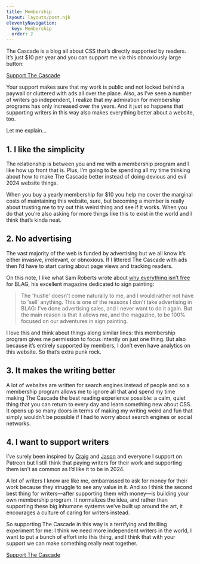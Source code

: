 ```yaml
---
title: Membership
layout: layouts/post.njk
eleventyNavigation:
  key: Membership
  order: 2
---
```


The Cascade is a blog all about CSS that’s directly supported by readers. It’s just $10 per year and you can support me via this obnoxiously large button:

<a href="https://the-cascade.memberful.com/checkout?plan=108637" class="btn-support">Support The Cascade</a>

Your support makes sure that my work is public and not locked behind a paywall or cluttered with ads all over the place. Also, as I’ve seen a number of writers go independent, I realize that my admiration for membership programs has only increased over the years. And it just so happens that supporting writers in this way also makes everything better about a website, too.

Let me explain&hellip;

## 1. I like the simplicity

The relationship is between you and me with a membership program and I like how up front that is. Plus, I’m going to be spending all my time thinking about how to make The Cascade better instead of doing devious and evil 2024 website things.

When you buy a yearly membership for $10 you help me cover the marginal costs of maintaining this website, sure, but becoming a member is really about trusting me to try out this weird thing and see if it works. When you do that you’re also asking for more things like this to exist in the world and I think that’s kinda neat.

## 2. No advertising

The vast majority of the web is funded by advertising but we all know it’s either invasive, irrelevant, or obnoxious. If I littered The Cascade with ads then I’d have to start caring about page views and tracking readers.

On this note, I like what Sam Roberts wrote about [why everything isn’t free](https://bl.ag/why-everything-is-nt-free-at-blag/?ref=bl-ag-online-weekly-all-members-newsletter) for BLAG, his excellent magazine dedicated to sign painting:

> The 'hustle' doesn't come naturally to me, and I would rather not have to 'sell' anything. This is one of the reasons I don't take advertising in BLAG: I've done advertising sales, and I never want to do it again. But the main reason is that it allows me, and the magazine, to be 100% focused on our adventures in sign painting.

I love this and think about things along similar lines: this membership program gives me permission to focus intently on just one thing. But also because it’s entirely supported by members, I don’t even have analytics on this website. So that’s extra punk rock.

## 3. It makes the writing better

A lot of websites are written for search engines instead of people and so a membership program allows me to ignore all that and spend my time making The Cascade the best reading experience possible: a calm, quiet thing that you can return to every day and learn something new about CSS. It opens up so many doors in terms of making my writing weird and fun that simply wouldn’t be possible if I had to worry about search engines or social networks.

## 4. I want to support writers

I’ve surely been inspired by [Craig](https://craigmod.com) and [Jason](https://kottke.org) and everyone I support on Patreon but I still think that paying writers for their work and supporting them isn’t as common as I’d like it to be in 2024.

A lot of writers I know are like me, embarrassed to ask for money for their work because they struggle to see any value in it. And so I think the second best thing for writers—after supporting them with money—is building your own membership program. It normalizes the idea, and rather than supporting these big inhumane systems we’ve built up around the art, it encourages a culture of caring for writers instead.

So supporting The Cascade in this way is a terrifying and thrilling experiment for me: I think we need more independent writers in the world, I want to put a bunch of effort into this thing, and I think that with your support we can make something really neat together.

<a href="https://the-cascade.memberful.com/checkout?plan=108637" class="btn-support">Support The Cascade</a>
